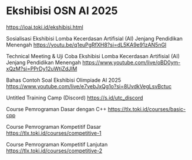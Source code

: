 # Ekshibisi OSN AI 2025
https://ioai.toki.id/ekshibisi.html

Sosialisasi Ekshibisi Lomba Kecerdasan Artifisial (AI) Jenjang Pendidikan Menengah
https://youtu.be/q1euPgRfXH8?si=dL5KA9e91zAN5nGl

Technical Meeting & Uji Coba Ekshibisi Lomba Kecerdasan Artifisial (AI) Jenjang Pendidikan Menengah
https://www.youtube.com/live/oBD0ym-xQzM?si=PPrDy12uWtjZdJlM

Bahas Contoh Soal Ekshibisi Olimpiade AI 2025
https://www.youtube.com/live/e7vebJxQg1o?si=8UvdkVegLsvBctuc

Untitled Training Camp (Discord)
https://s.id/utc_discord

Course Pemrograman Dasar dengan C++
https://tlx.toki.id/courses/basic-cpp

Course Pemrograman Kompetitif Dasar
https://tlx.toki.id/courses/competitive-1

Course Pemrograman Kompetitif Lanjutan
https://tlx.toki.id/courses/competitive-2
